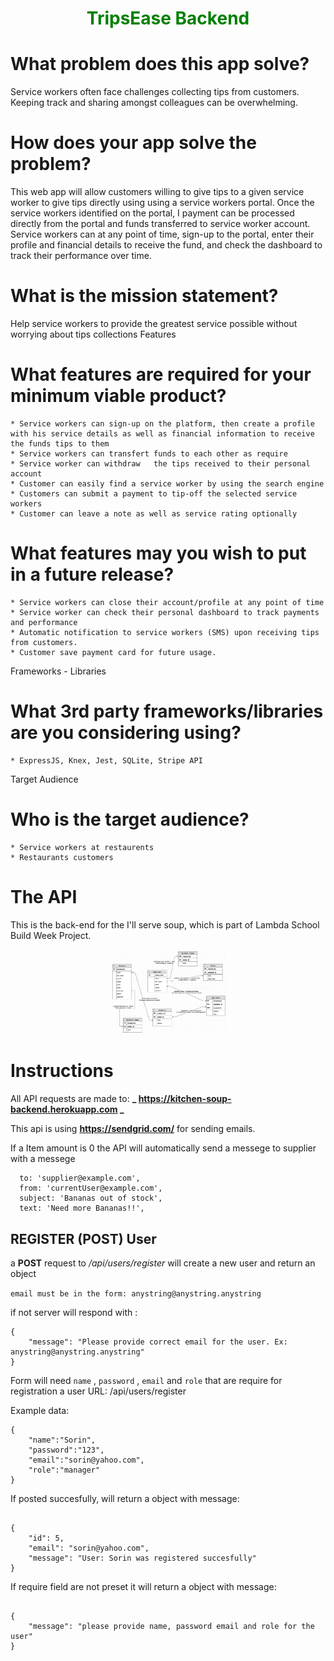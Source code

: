 # <p align="center" style="color: green" size="40"> TripsEase Backend</p>

# What problem does this app solve?
Service workers often face challenges collecting tips from customers. Keeping track and sharing amongst colleagues can be overwhelming.
	
# How does your app solve the problem?

This web app will allow customers willing to give tips to a given service worker to give tips directly using using a service workers portal. Once the service workers identified on the portal, I payment can be processed directly from the portal and funds transferred to service worker account.
Service workers can at any point of time, sign-up to the portal, enter their profile and financial details to receive the fund, and check the dashboard to track their performance over time.


# What is the mission statement?
Help service workers to provide the greatest service possible without worrying about tips collections 
Features

# What features are required for your minimum viable product?
	* Service workers can sign-up on the platform, then create a profile with his service details as well as financial information to receive the funds tips to them
	* Service workers can transfert funds to each other as require
	* Service worker can withdraw	the tips received to their personal account
	* Customer can easily find a service worker by using the search engine
	* Customers can submit a payment to tip-off the selected service workers
	* Customer can leave a note as well as service rating optionally

# What features may you wish to put in a future release?
	* Service workers can close their account/profile at any point of time
	* Service worker can check their personal dashboard to track payments and performance
	* Automatic notification to service workers (SMS) upon receiving tips from customers.
	* Customer save payment card for future usage.
Frameworks - Libraries

# What 3rd party frameworks/libraries are you considering using?
	* ExpressJS, Knex, Jest, SQLite, Stripe API

Target Audience

# Who is the target audience?
	* Service workers at restaurents
	* Restaurants customers  

# The API

This is the back-end for the I'll serve soup, which is part of Lambda School Build Week Project.

<p align="center">
  <img src="schema.png" width="190" alt="I'll serve soup">
</p>

# Instructions

All API requests are made to: **_ https://kitchen-soup-backend.herokuapp.com _**

This api is using **https://sendgrid.com/** for sending emails.

If a Item amount is 0 the API will automatically send a messege to supplier with a messege

```
  to: 'supplier@example.com',
  from: 'currentUser@example.com',
  subject: 'Bananas out of stock',
  text: 'Need more Bananas!!',
```

## REGISTER (POST) User

a **POST** request to _/api/users/register_ will create a new user and return an object

`email must be in the form: anystring@anystring.anystring`

if not server will respond with :

```
{
    "message": "Please provide correct email for the user. Ex: anystring@anystring.anystring"
}
```

Form will need `name` , `password` , `email` and `role` that are require for registration a user
URL: /api/users/register

Example data:

```
{
    "name":"Sorin",
    "password":"123",
    "email":"sorin@yahoo.com",
    "role":"manager"
}

```

If posted succesfully, will return a object with message:

```

{
    "id": 5,
    "email": "sorin@yahoo.com",
    "message": "User: Sorin was registered succesfully"
}

```

If require field are not preset it will return a object with message:

```

{
    "message": "please provide name, password email and role for the user"
}

```